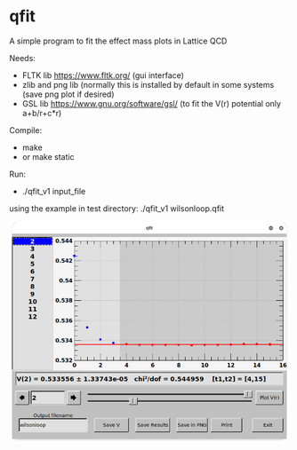 # qfit
A simple program to fit the effect mass plots in Lattice QCD

Needs:
- FLTK lib https://www.fltk.org/  (gui interface)
- zlib and png lib (normally this is installed by default in some systems (save png plot if desired)
- GSL lib https://www.gnu.org/software/gsl/  (to fit the V(r) potential only a+b/r+c*r)

Compile:
- make
- or make static

Run:
- ./qfit_v1 input_file

using the example in test directory: ./qfit_v1 wilsonloop.qfit

![qfit screenshot](https://github.com/nmrcardoso/qfit/blob/master/qfit.png)
